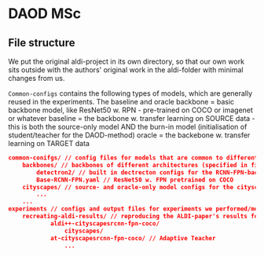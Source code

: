 # DAOD MSc

## File structure 
We put the original aldi-project in its own directory, so that our own work sits outside with the authors' original work in the aldi-folder with minimal changes from us. 

`Common-configs`  contains the following types of models, which are generally reused in the experiments. The baseline and oracle 
backbone =  basic backbone model, like ResNet50 w. RPN - pre-trained on COCO or 
            imagenet or whatever
baseline =  the backbone w. transfer learning on SOURCE data - this is both the source-only 
            model AND the burn-in model (initialisation of student/teacher for the DAOD-method)
oracle =    the backebone w. transfer learning on TARGET data

```json
common-conifgs/ // config files for models that are common to different experiments (backbones and then baselines/oracles for different datasets as specified byt the folder name)
    backbones/ // backbones of different architectures (specified in filename) - the basic model used as backbone, before any transfer learning/domain adaptation
        detectron2/ // built in dectrecton configs for the RCNN-FPN-backbone
        Base-RCNN-FPN.yaml // ResNet50 w. FPN pretrained on COCO
    cityscapes/ // source- and oracle-only model configs for the cityscapes->foggycityscapes dataset
        ...
    ...
experiments // configs and output files for experiments we performed/models we built
    recreating-aldi-results/ // reproducing the ALDI-paper's results for different DAOD-methods w. the ALDI implementation framework on the respective dataset 
            aldi++-cityscapesrcnn-fpn-coco/
                cityscapes/
            at-cityscapesrcnn-fpn-coco/ // Adaptive Teacher
                ...        
``` 

